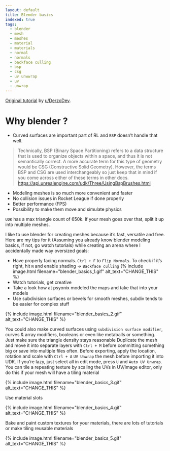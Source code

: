 ```yaml
---
layout: default
title: Blender basics
indexed: true
tags:
  - blender
  - mesh
  - meshes
  - material
  - materials
  - normal
  - normals
  - backface culling
  - bsp
  - csg
  - uv unwwrap
  - uv
  - unwrap
---
```


[Original tutorial](https://docs.google.com/document/d/1g4wagWHXDp2n-fJ6_DrnlRG8XaZ6VLJAZ3zgDykga1Q) by [u/DerzoDev](https://www.reddit.com/user/DerzoDev).

# Why blender ?
* Curved surfaces are important part of RL and `BSP` doesn’t handle that well.
> Technically, BSP (Binary Space Partitioning) refers to a data structure that is used to organize objects within a space, and thus it is not semantically correct. A more accurate term for this type of geometry would be CSG (Constructive Solid Geometry). However, the terms BSP and CSG are used interchangeably so just keep that in mind if you come across either of these terms in other docs. https://api.unrealengine.com/udk/Three/UsingBspBrushes.html

* Modeling meshes is so much more convenient and faster
* No collision issues in Rocket League if done properly
* Better performance (FPS)
* Possibility to make them move and simulate physics

`UDK` has a max triangle count of 650k. If your mesh goes over that, split it up into multiple meshes.

I like to use blender for creating meshes because it’s fast, versatile and free. Here are my tips for it (Assuming you already know blender modeling basics, if not, go watch tutorials) while creating an arena where I accidentally made way oversized goals:

* Have properly facing normals. `Ctrl + F` to `Flip Normals`. To check if it’s right, hit `N` and enable shading -> `Backface culling`
{% include image.html filename="blender_basics_1.gif" alt_text="CHANGE_THIS" %}
* Watch tutorials, get creative
* Take a look how at psyonix modeled the maps and take that into your models
* Use subdivision surfaces or bevels for smooth meshes, subdiv tends to be easier for complex stuff

{% include image.html filename="blender_basics_2.gif" alt_text="CHANGE_THIS" %}

You could also make curved surfaces using `subdivision surface modifier`, curves & array modifiers, booleans or even like metaballs or something. Just make sure the triangle density stays reasonable
Duplicate the mesh and move it into separate layers with `Ctrl + M` before committing something big or save into multiple files often.
Before exporting, apply the location, rotation and scale with `Ctrl + A`
`UV Unwrap` the mesh before importing it into UDK. If you’re lazy, just select all in edit mode, press `U` and `Auto UV Unwrap`. You can tile a repeating texture by scaling the UVs in UV/Image editor, only do this if your mesh will have a tiling material

{% include image.html filename="blender_basics_3.gif" alt_text="CHANGE_THIS" %}

Use material slots

{% include image.html filename="blender_basics_4.gif" alt_text="CHANGE_THIS" %}

Bake and paint custom textures for your materials, there are lots of tutorials or make tiling reusable materials

{% include image.html filename="blender_basics_5.gif" alt_text="CHANGE_THIS" %}